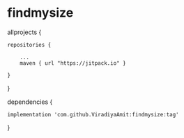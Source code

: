 # findmysize

allprojects {

	repositories {
	
		...
		maven { url "https://jitpack.io" }
	
	}
	
}
	
dependencies {

	implementation 'com.github.ViradiyaAmit:findmysize:tag'
	
}

